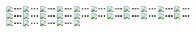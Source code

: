 <img src="http://xpy.calfhost.com/Images/S1.jpg">
***
<img src="http://xpy.calfhost.com/Images/S2.jpg">
***
<img src="http://xpy.calfhost.com/Images/S3.jpg">
***
<img src="http://xpy.calfhost.com/Images/S4.jpg">
***
<img src="http://xpy.calfhost.com/Images/S5.jpg">
***
<img src="http://xpy.calfhost.com/Images/S6.jpg">
***
<img src="http://xpy.calfhost.com/Images/S7.jpg">
***
<img src="http://xpy.calfhost.com/Images/S8.jpg">
***
<img src="http://xpy.calfhost.com/Images/S9.jpg">
***
<img src="http://xpy.calfhost.com/Images/S10.jpg">
***
<img src="http://xpy.calfhost.com/Images/S11.jpg">
***
<img src="http://xpy.calfhost.com/Images/S12.jpg">
***
<img src="http://xpy.calfhost.com/Images/S13.jpg">
***
<img src="http://xpy.calfhost.com/Images/S14.jpg">
***
<img src="http://xpy.calfhost.com/Images/S15.jpg">
***
<img src="http://xpy.calfhost.com/Images/S16.jpg">
***
<img src="http://xpy.calfhost.com/Images/S17.jpg">
***
<img src="http://xpy.calfhost.com/Images/S18.jpg">
***
<img src="http://xpy.calfhost.com/Images/S19.jpg">
***
<img src="http://xpy.calfhost.com/Images/S20.jpg">
***
<img src="http://xpy.calfhost.com/Images/S21.jpg">
***
<img src="http://xpy.calfhost.com/Images/S22.jpg">
***
<img src="http://xpy.calfhost.com/Images/S23.jpg">
***
<img src="http://xpy.calfhost.com/Images/S24.jpg">
***
<img src="http://xpy.calfhost.com/Images/S25.jpg">
***
<img src="http://xpy.calfhost.com/Images/S26.jpg">
***
<img src="http://xpy.calfhost.com/Images/S27.jpg">
